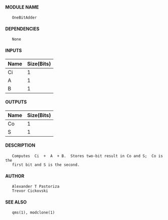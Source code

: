 #### MODULE NAME
       OneBitAdder

#### DEPENDENCIES
       None

#### INPUTS
Name | Size(Bits)
-----|------------
Ci  |     1      
A   |     1      
B   |     1      

#### OUTPUTS
Name | Size(Bits)
-----|------------
Co  |     1      
S   |     1      

#### DESCRIPTION
       Computes  Ci  +  A  + B.  Stores two-bit result in Co and S;  Co is the
       first bit and S is the second.

#### AUTHOR
       Alexander T Pastoriza
       Trevor Cickovski

#### SEE ALSO
       qms(1), modclone(1)
